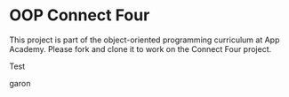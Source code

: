 # OOP Connect Four

This project is part of the object-oriented programming curriculum at App
Academy. Please fork and clone it to work on the Connect Four project.

Test

garon